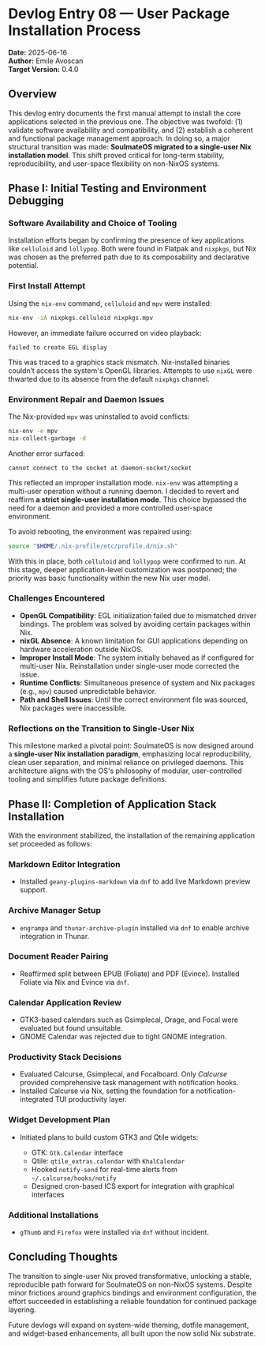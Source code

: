 # **Devlog Entry 08 — User Package Installation Process**

**Date:** 2025-06-16  
**Author:** Emile Avoscan  
**Target Version:** 0.4.0  

## Overview

This devlog entry documents the first manual attempt to install the core applications selected in the previous one. The objective was twofold: (1) validate software availability and compatibility, and (2) establish a coherent and functional package management approach. In doing so, a major structural transition was made: **SoulmateOS migrated to a single-user Nix installation model**. This shift proved critical for long-term stability, reproducibility, and user-space flexibility on non-NixOS systems.

## Phase I: Initial Testing and Environment Debugging

### Software Availability and Choice of Tooling

Installation efforts began by confirming the presence of key applications like `celluloid` and `lollypop`. Both were found in Flatpak and `nixpkgs`, but Nix was chosen as the preferred path due to its composability and declarative potential.

### First Install Attempt

Using the `nix-env` command, `celluloid` and `mpv` were installed:

```bash
nix-env -iA nixpkgs.celluloid nixpkgs.mpv
```

However, an immediate failure occurred on video playback:

```
failed to create EGL display
```

This was traced to a graphics stack mismatch. Nix-installed binaries couldn’t access the system's OpenGL libraries. Attempts to use `nixGL` were thwarted due to its absence from the default `nixpkgs` channel.

### Environment Repair and Daemon Issues

The Nix-provided `mpv` was uninstalled to avoid conflicts:

```bash
nix-env -e mpv
nix-collect-garbage -d
```

Another error surfaced:

```
cannot connect to the socket at daemon-socket/socket
```

This reflected an improper installation mode. `nix-env` was attempting a multi-user operation without a running daemon. I decided to revert and reaffirm **a strict single-user installation mode**. This choice bypassed the need for a daemon and provided a more controlled user-space environment.

To avoid rebooting, the environment was repaired using:

```bash
source "$HOME/.nix-profile/etc/profile.d/nix.sh"
```

With this in place, both `celluloid` and `lollypop` were confirmed to run. At this stage, deeper application-level customization was postponed; the priority was basic functionality within the new Nix user model.

### Challenges Encountered

* **OpenGL Compatibility**: EGL initialization failed due to mismatched driver bindings. The problem was solved by avoiding certain packages within Nix.
* **nixGL Absence**: A known limitation for GUI applications depending on hardware acceleration outside NixOS.
* **Improper Install Mode**: The system initially behaved as if configured for multi-user Nix. Reinstallation under single-user mode corrected the issue.
* **Runtime Conflicts**: Simultaneous presence of system and Nix packages (e.g., `mpv`) caused unpredictable behavior.
* **Path and Shell Issues**: Until the correct environment file was sourced, Nix packages were inaccessible.

### Reflections on the Transition to Single-User Nix

This milestone marked a pivotal point: SoulmateOS is now designed around a **single-user Nix installation paradigm**, emphasizing local reproducibility, clean user separation, and minimal reliance on privileged daemons. This architecture aligns with the OS's philosophy of modular, user-controlled tooling and simplifies future package definitions.

## Phase II: Completion of Application Stack Installation

With the environment stabilized, the installation of the remaining application set proceeded as follows:

### Markdown Editor Integration

* Installed `geany-plugins-markdown` via `dnf` to add live Markdown preview support.

### Archive Manager Setup

* `engrampa` and `thunar-archive-plugin` installed via `dnf` to enable archive integration in Thunar.

### Document Reader Pairing

* Reaffirmed split between EPUB (Foliate) and PDF (Evince). Installed Foliate via Nix and Evince via `dnf`.

### Calendar Application Review

* GTK3-based calendars such as Gsimplecal, Orage, and Focal were evaluated but found unsuitable.
* GNOME Calendar was rejected due to tight GNOME integration.

### Productivity Stack Decisions

* Evaluated Calcurse, Gsimplecal, and Focalboard. Only *Calcurse* provided comprehensive task management with notification hooks.
* Installed Calcurse via Nix, setting the foundation for a notification-integrated TUI productivity layer.

### Widget Development Plan

* Initiated plans to build custom GTK3 and Qtile widgets:

  * GTK: `Gtk.Calendar` interface
  * Qtile: `qtile_extras.calendar` with `KhalCalendar`
  * Hooked `notify-send` for real-time alerts from `~/.calcurse/hooks/notify`
  * Designed cron-based ICS export for integration with graphical interfaces

### Additional Installations

* `gThumb` and `Firefox` were installed via `dnf` without incident.

## Concluding Thoughts

The transition to single-user Nix proved transformative, unlocking a stable, reproducible path forward for SoulmateOS on non-NixOS systems. Despite minor frictions around graphics bindings and environment configuration, the effort succeeded in establishing a reliable foundation for continued package layering.

Future devlogs will expand on system-wide theming, dotfile management, and widget-based enhancements, all built upon the now solid Nix substrate.

